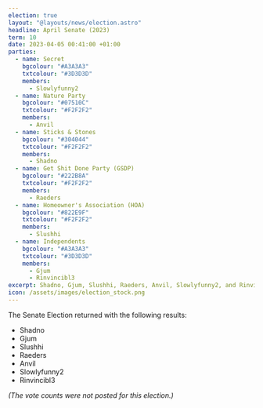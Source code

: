 ```yaml
---
election: true
layout: "@layouts/news/election.astro"
headline: April Senate (2023)
term: 10
date: 2023-04-05 00:41:00 +01:00
parties:
  - name: Secret
    bgcolour: "#A3A3A3"
    txtcolour: "#3D3D3D"
    members:
      - Slowlyfunny2
  - name: Nature Party
    bgcolour: "#07510C"
    txtcolour: "#F2F2F2"
    members:
      - Anvil
  - name: Sticks & Stones
    bgcolour: "#304044"
    txtcolour: "#F2F2F2"
    members:
      - Shadno
  - name: Get Shit Done Party (GSDP)
    bgcolour: "#222B8A"
    txtcolour: "#F2F2F2"
    members:
      - Raeders
  - name: Homeowner's Association (HOA)
    bgcolour: "#822E9F"
    txtcolour: "#F2F2F2"
    members:
      - Slushhi
  - name: Independents
    bgcolour: "#A3A3A3"
    txtcolour: "#3D3D3D"
    members:
      - Gjum
      - Rinvincibl3
excerpt: Shadno, Gjum, Slushhi, Raeders, Anvil, Slowlyfunny2, and Rinvincibl3 elected to the Senate.
icon: /assets/images/election_stock.png
---
```

The Senate Election returned with the following results:

- Shadno
- Gjum
- Slushhi
- Raeders
- Anvil
- Slowlyfunny2
- Rinvincibl3

*(The vote counts were not posted for this election.)*
